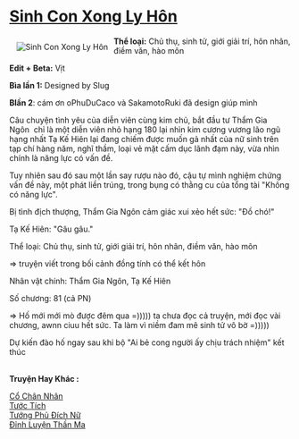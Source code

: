 <a href="https://utruyen.com/sinh-con-xong-ly-hon/17903/" title="Sinh Con Xong Ly Hôn"><h1>Sinh Con Xong Ly Hôn</h1></a><div style="display:table"><img align="right" style="float: left; padding: 10px;" src="https://utruyen.com/images/story/200x260/sinh-con-xong-ly-hon.jpg" alt="Sinh Con Xong Ly Hôn"><b>Thể loại:</b> Chủ thụ, sinh tử, giới giải trí, hôn nhân, điềm văn, hào môn<p></p><b>Edit + Beta:</b> Vịt<p></p><b>Bìa lần 1:</b> Designed by Slug<p></p><b>Blần 2</b>: cám ơn oPhuDuCaco và SakamotoRuki đã design giúp mình<p></p>Câu chuyện tình yêu của diễn viên cùng kim chủ, bắt đầu tư Thẩm Gia Ngôn  chỉ là một diễn viên nhỏ hạng 180 lại nhìn kim cương vương lão ngũ hạng nhất Tạ Kế Hiên lại đang chiếm được muốn gả nhất của nữ sinh trên tạp chí hàng năm, nghĩ thầm, loại vẻ mặt cấm dục lãnh đạm này, vừa nhìn chính là năng lực có vấn đề.<p></p>Tuy nhiên sau đó sau một lần say rượu nào đó, cậu tự mình nghiệm chứng vấn đề này, một phát liền trúng, trong bụng có thằng cu của tổng tài "Không có năng lực".<p></p>Bị tình địch thượng, Thẩm Gia Ngôn cảm giác xui xẻo hết sức: "Đồ chó!"<p></p>Tạ Kế Hiên: "Gâu gâu."<p></p>Thể loại: Chủ thụ, sinh tử, giới giải trí, hôn nhân, điềm văn, hào môn<p></p>=> truyện viết trong bối cảnh đồng tính có thể kết hôn<p></p>Nhân vật chính: Thẩm Gia Ngôn, Tạ Kế Hiên<p></p>Số chương: 81 (cả PN)<p></p>=> Hố mới mới mò được đêm qua =))))) ta chưa đọc cả truyện, mới đọc vài chương, awnn ciuu hết sức. Ta làm vì niềm đam mê sinh tử vô bờ =)))))<p></p>Dự kiến đào hố ngay sau khi bộ "Ai bẻ cong người ấy chịu trách nhiệm" kết thúc</div><p><br><b>Truyện Hay Khác :</b></p><a href="https://utruyen.com/co-chan-nhan/13555/" alt="Cổ Chân Nhân">Cổ Chân Nhân</a><br/><a href="https://github.com/quanluxury/truyenhot/tree/master/truyenhay/9751/" alt="Tước Tích">Tước Tích</a><br/><a href="https://truyenngontinhay.wordpress.com/2019/10/03/tuong-phu-dich-nu/" alt="Tướng Phủ Đích Nữ">Tướng Phủ Đích Nữ</a><br/><a href="https://github.com/quanluxury/truyenhot/tree/master/truyenhay/17569/" alt="Đỉnh Luyện Thần Ma">Đỉnh Luyện Thần Ma</a><br/>